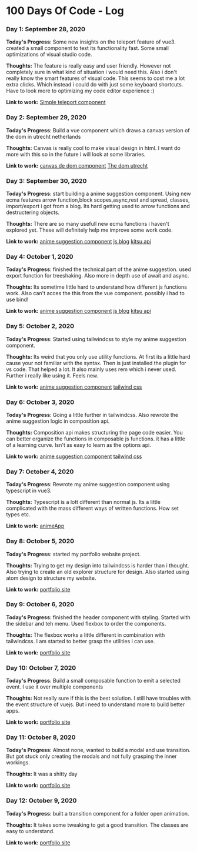 # 100 Days Of Code - Log

### Day 1: September 28, 2020

**Today's Progress**: Some new insights on the teleport feature of vue3. created a small component to test its functionality fast. Some small optimizations of visual studio code.

**Thoughts:** The feature is really easy and user friendly. However not completely sure in what kind of situation i would need this. Also i don't really know the smart features of visual code. This seems to cost me a lot extra clicks. Which instead i could do with just some keyboard shortcuts. Have to look more to optimizing my code editor experience :)

**Link to work:** [Simple teleport component](https://github.com/Ralphvanderneut/100dayscodeprojects/blob/master/codeweekprojects/src/components/TeleportMe.vue)

### Day 2: September 29, 2020

**Today's Progress**: Build a vue component which draws a canvas version of the dom in utrecht netherlands

**Thoughts:** Canvas is really cool to make visual design in html. I want do more with this so in the future i will look at some libraries.

**Link to work:** [canvas de dom component](https://github.com/Ralphvanderneut/100dayscodeprojects/blob/master/codeweekprojects/src/components/DeDom.vue)
[The dom utrecht](https://www.google.com/search?q=dom+utrecht&client=firefox-b-d&source=lnms&tbm=isch&sa=X&ved=2ahUKEwj2qtPngY_sAhWJGewKHUuFDGkQ_AUoAXoECBIQAw&biw=1920&bih=938#imgrc=qu7Lplg8cuBKlM)

### Day 3: September 30, 2020

**Today's Progress**: start building a anime suggestion component. Using new ecma features arrow function,block scopes,async,rest and spread, classes, import/export i got from a blog. Its hard getting used to arrow functions and destructering objects.

**Thoughts:** There are so many usefull new ecma functions i haven't explored yet. These will definitely help me improve some work code.

**Link to work:** [anime suggestion component](https://github.com/Ralphvanderneut/100dayscodeprojects/blob/master/codeweekprojects/src/components/AnimeSuggestion.vue)
[js blog](https://manifold.co/blog/10-popular-modern-javascript-features-for-front-end-devs)
[kitsu api](https://kitsu.docs.apiary.io)

### Day 4: October 1, 2020

**Today's Progress**: finished the technical part of the anime suggestion. used export function for treeshaking. Also more in depth use of await and async.

**Thoughts:** Its sometime little hard to understand how different js functions work. Also can't acces the this from the vue component. possibly i had to use bind!

**Link to work:** [anime suggestion component](https://github.com/Ralphvanderneut/100dayscodeprojects/blob/master/codeweekprojects/src/components/AnimeSuggestion.vue)
[js blog](https://manifold.co/blog/10-popular-modern-javascript-features-for-front-end-devs)
[kitsu api](https://kitsu.docs.apiary.io)

### Day 5: October 2, 2020

**Today's Progress**: Started using tailwindcss to style my anime suggestion component.

**Thoughts:** Its weird that you only use utility functions. At first its a little hard cause your not familiar with the syntax. Then is just installed the plugin for vs code. That helped a lot. It also mainly uses rem which i never used. Further i really like using it. Feels new.

**Link to work:** [anime suggestion component](https://github.com/Ralphvanderneut/100dayscodeprojects/blob/master/codeweekprojects/src/components/AnimeSuggestion.vue)
[tailwind css](https://tailwindcss.com/docs/installation)

### Day 6: October 3, 2020

**Today's Progress**: Going a little further in tailwindcss. Also rewrote the anime suggestion logic in composition api.

**Thoughts:** Composition api makes structuring the page code easier. You can better organize the functions in composable js functions. it has a little of a learning curve. Isn't as easy to learn as the options api.

**Link to work:** [anime suggestion component](https://github.com/Ralphvanderneut/100dayscodeprojects/blob/master/codeweekprojects/src/components/AnimeSuggestion.vue)
[tailwind css](https://tailwindcss.com/docs/installation)

### Day 7: October 4, 2020

**Today's Progress**: Rewrote my anime suggestion component using typescript in vue3.

**Thoughts:** Typescript is a lott different than normal js. Its a little complicated with the mass different ways of written functions. How set types etc.

**Link to work:** [animeApp](https://github.com/Ralphvanderneut/100dayscodeprojects/tree/master/animeapp/src)

### Day 8: October 5, 2020

**Today's Progress**: started my portfolio website project.

**Thoughts:** Trying to get my design into tailwindcss is harder than i thought. Also trying to create an old explorer structure for design. Also started using atom design to structure my website.

**Link to work:** [portfolio site](https://github.com/Ralphvanderneut/100dayscodeprojects/tree/master/ralph-portfolio)

### Day 9: October 6, 2020

**Today's Progress**: finished the header component with styling. Started with the sidebar and teh menu. Used flexbox to order the components.

**Thoughts:** The flexbox works a little different in combination with tailwindcss. I am started to better grasp the utilities i can use.

**Link to work:** [portfolio site](https://github.com/Ralphvanderneut/100dayscodeprojects/tree/master/ralph-portfolio)

### Day 10: October 7, 2020

**Today's Progress**: Build a small composable function to emit a selected event. I use it over multiple components

**Thoughts:** Not really sure if this is the best solution. I still have troubles with the event structure of vuejs. But i need to understand more to build better apps.

**Link to work:** [portfolio site](https://github.com/Ralphvanderneut/100dayscodeprojects/tree/master/ralph-portfolio)

### Day 11: October 8, 2020

**Today's Progress**: Almost none, wanted to build a modal and use transition. But got stuck only creating the modals and not fully grasping the inner workings.

**Thoughts:** It was a shitty day

**Link to work:** [portfolio site](https://github.com/Ralphvanderneut/100dayscodeprojects/tree/master/ralph-portfolio)

### Day 12: October 9, 2020

**Today's Progress**: built a transition component for a folder open animation.

**Thoughts:**  It takes some tweaking to get a good transition. The classes are easy to understand.

**Link to work:** [portfolio site](https://github.com/Ralphvanderneut/100dayscodeprojects/tree/master/ralph-portfolio)
